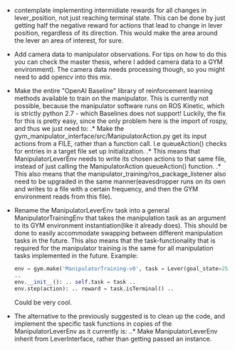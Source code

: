* contemplate implementing intermidiate rewards for all changes in lever_position, not just reaching terminal state.
  This can be done by just getting half the negative reward for actions that lead to change in lever position, regardless of its direction. This would make the area around the lever an area of interest, for sure.

* Add camera data to manipulator observations. For tips on how to do this you can check the master thesis, where I added camera data to a GYM environment). The camera data needs processing though, so you might need to add opencv into this mix.

* Make the entire "OpenAI Baseline" library of reinforcement learning methods available to train on the manipulator.
This is currently not possible, because the manipulator software runs on ROS Kinetic, which is strictly python 2.7 - which Baselines does not support!
Luckily, the fix for this is pretty easy, since the only problem here is the import of rospy, and thus we just need to:
.* Make the gym_manipulator_interface/src/ManipulatorAction.py get its input actions from a FILE, rather than a function call.
I.e queueAction() checks for entries in a target file set up initialization.
.* This means that ManipulatorLeverEnv needs to write its chosen actions to that same file, instead of just calling the ManipulatorAction queueAction() function.
.* This also means that the manipulator_training/ros_package_listener also need to be upgraded in the same manner(eavesdropper runs on its own and writes to a file with a certain frequency, and then the GYM environment reads from this file).


* Rename the ManipulatorLeverEnv task into a general ManipulatorTrainingEnv that takes the manipulation task as an argument to its GYM environment instantiation(like it already does). This should be done to easily accommodate swapping between different manipulation tasks in the future. This also means that the task-functionality that is required for the manipulator training is the same for all manipulation tasks implemented in the future. 
Example: 
  ```python
  env = gym.make('ManipulatorTraining-v0', task = Lever(goal_state=250, ..) ..)
  ..
  env.__init__(): .. self.task = task ..
  env.step(action): .. reward = task.isTerminal() ..
  ```
  Could be very cool.

* The alternative to the previously suggested is to clean up the code, and implement the specific task functions in copies of the ManipulatorLeverEnv as it currently is:
  ..* Make ManipulatorLeverEnv inherit from LeverInterface, rather than getting passed an instance.
